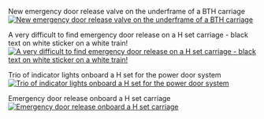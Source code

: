 New emergency door release valve on the underframe of a BTH carriage
<a href="https://railgallery.wongm.com/vline-bits/F113_0325.jpg.html"><img src="https://railgallery.wongm.com/cache/vline-bits/F113_0325_595.jpg?cached=1449692290" alt="New emergency door release valve on the underframe of a BTH carriage" /></a>

A very difficult to find emergency door release on a H set carriage - black text on white sticker on a white train!
<a href="https://railgallery.wongm.com/vline-bits/F113_1329.jpg.html"><img src="https://railgallery.wongm.com/cache/vline-bits/F113_1329_595.jpg?cached=1451102676" alt="A very difficult to find emergency door release on a H set carriage - black text on white sticker on a white train!" /></a>

Trio of indicator lights onboard a H set for the power door system
<a href="https://railgallery.wongm.com/vline-bits/F121_2819.jpg.html"><img src="https://railgallery.wongm.com/cache/vline-bits/F121_2819_595.jpg?cached=1503544369" alt="Trio of indicator lights onboard a H set for the power door system" /></a>

Emergency door release onboard a H set carriage
<a href="https://railgallery.wongm.com/vline-bits/F120_4299.jpg.html"><img src="https://railgallery.wongm.com/cache/vline-bits/F120_4299_595.jpg?cached=1499593079" alt="Emergency door release onboard a H set carriage" /></a>